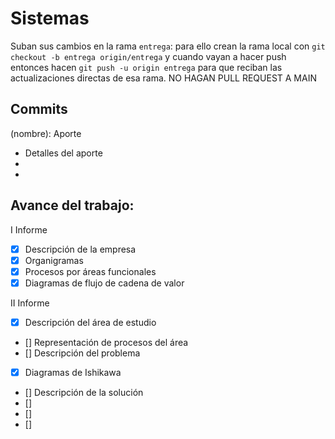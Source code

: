 # Sistemas

Suban sus cambios en la rama `entrega`: para ello  crean la rama local con  `git checkout -b entrega origin/entrega`  y cuando vayan a hacer push entonces hacen `git push -u origin entrega` para que reciban las actualizaciones directas de esa rama. NO HAGAN PULL REQUEST A MAIN

## Commits
(nombre): Aporte
- Detalles del aporte
- 
- 

## Avance del trabajo:

I Informe

- [X] Descripción de la empresa
- [X] Organigramas
- [X] Procesos por áreas funcionales
- [X] Diagramas de flujo de cadena de valor

II Informe
- [X] Descripción del área de estudio
- [] Representación de procesos del área
- [] Descripción del problema
- [X] Diagramas de Ishikawa
- [] Descripción de la solución
- []
- []
- []





   


